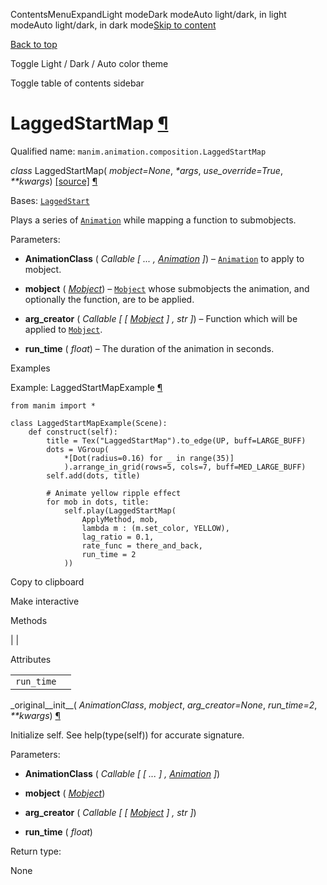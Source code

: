 ContentsMenuExpandLight modeDark modeAuto light/dark, in light modeAuto light/dark, in dark mode[Skip to content](https://docs.manim.community/en/stable/reference/manim.animation.composition.LaggedStartMap.html#furo-main-content)

[Back to top](https://docs.manim.community/en/stable/reference/manim.animation.composition.LaggedStartMap.html#)

Toggle Light / Dark / Auto color theme

Toggle table of contents sidebar

# LaggedStartMap [¶](https://docs.manim.community/en/stable/reference/manim.animation.composition.LaggedStartMap.html\#laggedstartmap "Link to this heading")

Qualified name: `manim.animation.composition.LaggedStartMap`

_class_ LaggedStartMap( _mobject=None_, _\*args_, _use\_override=True_, _\*\*kwargs_) [\[source\]](https://docs.manim.community/en/stable/_modules/manim/animation/composition.html#LaggedStartMap) [¶](https://docs.manim.community/en/stable/reference/manim.animation.composition.LaggedStartMap.html#manim.animation.composition.LaggedStartMap "Link to this definition")

Bases: [`LaggedStart`](https://docs.manim.community/en/stable/reference/manim.animation.composition.LaggedStart.html#manim.animation.composition.LaggedStart "manim.animation.composition.LaggedStart")

Plays a series of [`Animation`](https://docs.manim.community/en/stable/reference/manim.animation.animation.Animation.html#manim.animation.animation.Animation "manim.animation.animation.Animation") while mapping a function to submobjects.

Parameters:

- **AnimationClass** ( _Callable_ _\[_ _..._ _,_ [_Animation_](https://docs.manim.community/en/stable/reference/manim.animation.animation.Animation.html#manim.animation.animation.Animation "manim.animation.animation.Animation") _\]_) – [`Animation`](https://docs.manim.community/en/stable/reference/manim.animation.animation.Animation.html#manim.animation.animation.Animation "manim.animation.animation.Animation") to apply to mobject.

- **mobject** ( [_Mobject_](https://docs.manim.community/en/stable/reference/manim.mobject.mobject.Mobject.html#manim.mobject.mobject.Mobject "manim.mobject.mobject.Mobject")) – [`Mobject`](https://docs.manim.community/en/stable/reference/manim.mobject.mobject.Mobject.html#manim.mobject.mobject.Mobject "manim.mobject.mobject.Mobject") whose submobjects the animation, and optionally the function,
are to be applied.

- **arg\_creator** ( _Callable_ _\[_ _\[_ [_Mobject_](https://docs.manim.community/en/stable/reference/manim.mobject.mobject.Mobject.html#manim.mobject.mobject.Mobject "manim.mobject.mobject.Mobject") _\]_ _,_ _str_ _\]_) – Function which will be applied to [`Mobject`](https://docs.manim.community/en/stable/reference/manim.mobject.mobject.Mobject.html#manim.mobject.mobject.Mobject "manim.mobject.mobject.Mobject").

- **run\_time** ( _float_) – The duration of the animation in seconds.


Examples

Example: LaggedStartMapExample [¶](https://docs.manim.community/en/stable/reference/manim.animation.composition.LaggedStartMap.html#laggedstartmapexample)

```
from manim import *

class LaggedStartMapExample(Scene):
    def construct(self):
        title = Tex("LaggedStartMap").to_edge(UP, buff=LARGE_BUFF)
        dots = VGroup(
            *[Dot(radius=0.16) for _ in range(35)]
            ).arrange_in_grid(rows=5, cols=7, buff=MED_LARGE_BUFF)
        self.add(dots, title)

        # Animate yellow ripple effect
        for mob in dots, title:
            self.play(LaggedStartMap(
                ApplyMethod, mob,
                lambda m : (m.set_color, YELLOW),
                lag_ratio = 0.1,
                rate_func = there_and_back,
                run_time = 2
            ))

```

Copy to clipboard

Make interactive

Methods

|
|

Attributes

|     |     |
| --- | --- |
| `run_time` |  |

\_original\_\_init\_\_( _AnimationClass_, _mobject_, _arg\_creator=None_, _run\_time=2_, _\*\*kwargs_) [¶](https://docs.manim.community/en/stable/reference/manim.animation.composition.LaggedStartMap.html#manim.animation.composition.LaggedStartMap._original__init__ "Link to this definition")

Initialize self. See help(type(self)) for accurate signature.

Parameters:

- **AnimationClass** ( _Callable_ _\[_ _\[_ _..._ _\]_ _,_ [_Animation_](https://docs.manim.community/en/stable/reference/manim.animation.animation.Animation.html#manim.animation.animation.Animation "manim.animation.animation.Animation") _\]_)

- **mobject** ( [_Mobject_](https://docs.manim.community/en/stable/reference/manim.mobject.mobject.Mobject.html#manim.mobject.mobject.Mobject "manim.mobject.mobject.Mobject"))

- **arg\_creator** ( _Callable_ _\[_ _\[_ [_Mobject_](https://docs.manim.community/en/stable/reference/manim.mobject.mobject.Mobject.html#manim.mobject.mobject.Mobject "manim.mobject.mobject.Mobject") _\]_ _,_ _str_ _\]_)

- **run\_time** ( _float_)


Return type:

None